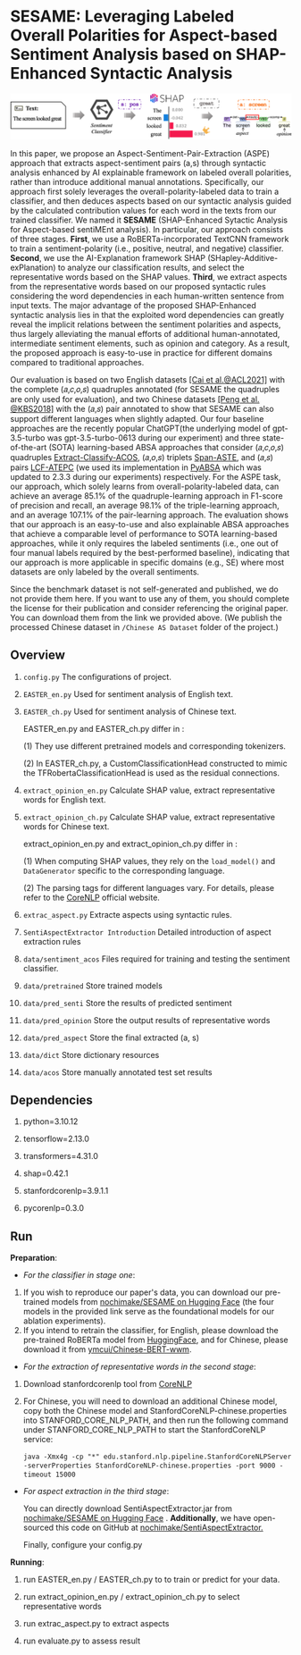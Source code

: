 # SESAME: Leveraging Labeled Overall Polarities for Aspect-based Sentiment Analysis based on SHAP-Enhanced Syntactic Analysis

![image](https://github.com/nochimake/SESAME/blob/master/schematicDiagram.png)

  In this paper, we propose an Aspect-Sentiment-Pair-Extraction (ASPE) approach that extracts aspect-sentiment pairs (a,s) through syntactic analysis enhanced by AI explainable framework on labeled overall polarities, rather than introduce additional manual annotations. Specifically, our approach first solely leverages the overall-polarity-labeled data to train a classifier, and then deduces aspects based on our syntactic analysis guided by the calculated contribution values for each word in the texts from our trained classifier. We named it **SESAME** (SHAP-Enhanced Sytactic Analysis for Aspect-based sentiMEnt analysis). In particular, our approach consists of three stages. **First**, we use a RoBERTa-incorporated TextCNN framework to train a sentiment-polarity (i.e., positive, neutral, and negative) classifier. **Second**, we use the AI-Explanation framework SHAP (SHapley-Additive-exPlanation) to analyze our classification results, and select the representative words based on the SHAP values. **Third**, we extract aspects from the representative words based on our proposed syntactic rules considering the word dependencies in each human-written sentence from input texts. The major advantage of the proposed SHAP-Enhanced syntactic analysis lies in that the exploited word dependencies can greatly reveal the implicit relations between the sentiment polarities and aspects, thus largely alleviating the manual efforts of additional human-annotated, intermediate sentiment elements, such as opinion and category. As a result, the proposed approach is easy-to-use in practice for different domains compared to traditional approaches.

   Our evaluation is based on two English datasets  [[Cai et al.@ACL2021]](https://github.com/NUSTM/ACOS)  with the complete (𝑎,𝑐,𝑜,𝑠) quadruples annotated (for SESAME the quadruples are only used for evaluation), and two Chinese datasets [[Peng et al. @KBS2018]](http://sentic.net/chinese-review-datasets.zip) with the (𝑎,𝑠) pair annotated to show that SESAME can also support different languages when slightly adapted. Our four baseline approaches are the recently popular ChatGPT(the underlying model of gpt-3.5-turbo was gpt-3.5-turbo-0613 during our experiment) and three state-of-the-art (SOTA) learning-based ABSA approaches that consider (𝑎,𝑐,𝑜,𝑠) quadruples [Extract-Classify-ACOS](https://github.com/NUSTM/ACOS), (𝑎,𝑜,𝑠) triplets [Span-ASTE](https://github.com/chiayewken/Span-ASTE), and (𝑎,𝑠) pairs [LCF-ATEPC](https://github.com/yangheng95/LCF-ATEPC) (we used its implementation in [PyABSA](https://github.com/yangheng95/PyABSA/tree/release/demos/aspect_term_extraction) which was updated to 2.3.3 during our experiments) respectively. For the ASPE task, our approach, which solely learns from overall-polarity-labeled data, can achieve an average 85.1\% of the quadruple-learning approach in F1-score of precision and recall, an average 98.1\% of the triple-learning approach, and an average 107.1\% of the pair-learning approach. The evaluation shows that our approach is an easy-to-use and also explainable ABSA approaches that achieve a comparable level of performance to SOTA learning-based approaches, while it only requires the labeled sentiments (i.e., one out of four manual labels required by the best-performed baseline), indicating that our approach is more applicable in specific domains (e.g., SE) where most datasets are only labeled by the overall sentiments.

  Since the benchmark dataset is not self-generated and published, we do not provide them here. If you want to use any of them, you should complete the license for their publication and consider referencing the original paper. You can download them from the link we provided above. (We publish the processed Chinese dataset in ```/Chinese AS Dataset``` folder of the project.)

## Overview

1. ```config.py``` The configurations of project.

2. ```EASTER_en.py```  Used for sentiment analysis of English text.

3. ```EASTER_ch.py``` Used for sentiment analysis of Chinese text.

   EASTER_en.py and EASTER_ch.py differ in :

   (1) They use different pretrained models and corresponding tokenizers.

   (2) In EASTER_ch.py, a CustomClassificationHead constructed to mimic the TFRobertaClassificationHead is used as the residual connections.

4. ```extract_opinion_en.py```  Calculate SHAP value, extract representative words for English text.

5. ```extract_opinion_ch.py```  Calculate SHAP value, extract representative words for Chinese text.

   extract_opinion_en.py and extract_opinion_ch.py differ in :

   (1) When computing SHAP values, they rely on the `load_model()` and `DataGenerator` specific to the corresponding language.

   (2) The parsing tags for different languages vary. For details, please refer to the [CoreNLP](https://stanfordnlp.github.io/CoreNLP/) official website.

6. ```extrac_aspect.py```  Extracte aspects using syntactic rules.

7. ```SentiAspectExtractor Introduction```  Detailed introduction of aspect extraction rules

8. ```data/sentiment_acos```  Files required for training and testing the sentiment classifier.

9. ```data/pretrained``` Store trained models

10. ```data/pred_senti```  Store the results of predicted sentiment

11. ```data/pred_opinion```  Store the output results of representative words 

12. ```data/pred_aspect```  Store the final extracted (a, s)

13. ```data/dict```  Store dictionary resources

14. ```data/acos```  Store manually annotated test set results


## Dependencies

1. python=3.10.12

2. tensorflow=2.13.0

3. transformers=4.31.0

4. shap=0.42.1

5. stanfordcorenlp=3.9.1.1

6. pycorenlp=0.3.0


## Run

**Preparation**:

- *For the classifier in stage one*:

1. If you wish to reproduce our paper's data, you can download our pre-trained models from [nochimake/SESAME on Hugging Face](https://huggingface.co/nochimake/SESAME/tree/main) (the four models in the provided link serve as the foundational models for our ablation experiments).
2. If you intend to retrain the classifier, for English, please download the pre-trained RoBERTa model from  [HuggingFace](https://huggingface.co/cardiffnlp/twitter-roberta-base-sentiment/tree/main), and for Chinese, please download it from [ymcui/Chinese-BERT-wwm](https://github.com/ymcui/Chinese-BERT-wwm).

- *For the extraction of representative words in the second stage*:

1. Download stanfordcorenlp tool from [CoreNLP](https://nlp.stanford.edu/software/stanford-corenlp-4.5.6.zip)  

2. For Chinese, you will need to download an additional Chinese model, copy both the Chinese model and StanfordCoreNLP-chinese.properties into STANFORD_CORE_NLP_PATH, and then run the following command under STANFORD_CORE_NLP_PATH to start the StanfordCoreNLP service:

   ```
   java -Xmx4g -cp "*" edu.stanford.nlp.pipeline.StanfordCoreNLPServer -serverProperties StanfordCoreNLP-chinese.properties -port 9000 -timeout 15000
   ```

  - *For aspect extraction in the third stage*:

    You can directly download SentiAspectExtractor.jar from [nochimake/SESAME on Hugging Face](https://huggingface.co/nochimake/SESAME/tree/main) . **Additionally**, we have open-sourced this code on GitHub at [nochimake/SentiAspectExtractor.](https://github.com/nochimake/SentiAspectExtractor)

    Finally, configure your config.py



**Running**:

1. run EASTER_en.py / EASTER_ch.py to to train or predict for your data.

2. run extract_opinion_en.py / extract_opinion_ch.py to select representative words

3. run extrac_aspect.py to extract aspects

4. run evaluate.py to assess result

